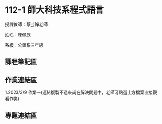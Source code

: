 # 112-1 師大科技系程式語言
授課教師：蔡芸錚老師 

姓名：陳佩辰 

系級：公領系三年級 


## 課程筆記區

## 作業連結區
1.2023/3/9 作業一(連結複製不過來尚在解決問題中，老師可點選上方檔案直接觀看作業)





## 專題連結區
